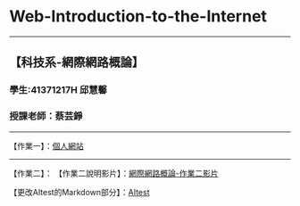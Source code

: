# Web-Introduction-to-the-Internet
---
【科技系-網際網路概論】
---
### 學生:41371217H 邱慧馨
### 授課老師：蔡芸錚
---

【作業一】：[個人網站](https://huixinnn77.github.io/Web-Introduction-to-the-Internet/)

---

【作業二】：
【作業二說明影片】：[網際網路概論-作業二影片](https://youtu.be/PEIvJHiSeyk)

【更改AItest的Markdown部分】：[AItest](AItest.tsx)


